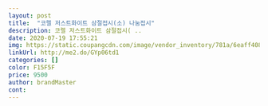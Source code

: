```yaml
---
layout: post 
title:  "코렐 저스트화이트 삼절접시(소) 나눔접시" 
description: 코렐 저스트화이트 삼절접시( ..
date: 2020-07-19 17:55:21 
img: https://static.coupangcdn.com/image/vendor_inventory/781a/6eaff4087a81e0af88ecd0c0674bbf7376c244c3532237befb1a018f5d82.jpg 
linkUrl: http://me2.do/GYp06td1 
categories: [] 
color: F15F5F 
price: 9500 
author: brandMaster 
cont:  
---
```

 
